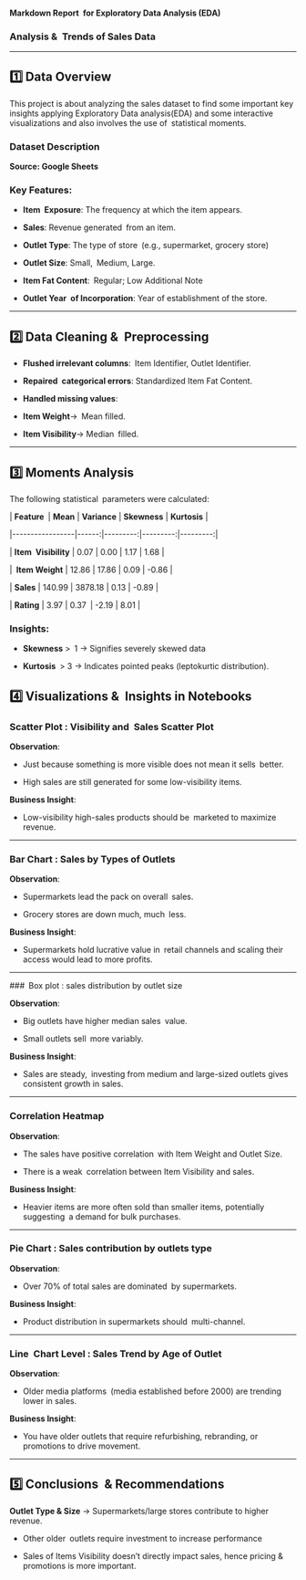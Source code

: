 #### Markdown Report for Exploratory Data Analysis (EDA)

### Analysis & Trends of Sales Data

---

## 1️⃣ Data Overview

This project is about analyzing the sales dataset to find some important key insights applying Exploratory Data analysis(EDA) and some interactive visualizations and also involves the use of statistical moments.

### Dataset Description

**Source: Google Sheets**

### Key Features:

- **Item Exposure**: The frequency at which the item appears.

- **Sales**: Revenue generated from an item.

- **Outlet Type**: The type of store (e.g., supermarket, grocery store)

- **Outlet Size**: Small, Medium, Large.

- **Item Fat Content**: Regular; Low Additional Note

- **Outlet Year of Incorporation**: Year of establishment of the store.

---

## 2️⃣ Data Cleaning & Preprocessing

- **Flushed irrelevant columns**: Item Identifier, Outlet Identifier.

- **Repaired categorical errors**: Standardized Item Fat Content.

- **Handled missing values**:

- **Item Weight**→ Mean filled.

- **Item Visibility**→ Median filled.

---

## 3️⃣ Moments Analysis

The following statistical parameters were calculated:

| **Feature** | **Mean** | **Variance** | **Skewness** | **Kurtosis** |

|-----------------|------:|---------:|---------:|---------:|

| **Item Visibility** | 0.07 | 0.00 | 1.17 | 1.68 |

| **Item Weight** | 12.86 | 17.86 | 0.09 | -0.86 |

| **Sales** | 140.99 | 3878.18 | 0.13 | -0.89 |

| **Rating** | 3.97 | 0.37 | -2.19 | 8.01 |

### Insights:

- **Skewness** > 1 → Signifies severely skewed data

- **Kurtosis** > 3 → Indicates pointed peaks (leptokurtic distribution).

## 4️⃣  Visualizations & Insights in Notebooks

### Scatter Plot : Visibility and Sales Scatter Plot

**Observation**:

- Just because something is more visible does not mean it sells better.

- High sales are still generated for some low-visibility items.

**Business Insight**:

- Low-visibility high-sales products should be marketed to maximize revenue.

---

### Bar Chart : Sales by Types of Outlets

**Observation**:

- Supermarkets lead the pack on overall sales.

- Grocery stores are down much, much less.

**Business Insight**:

- Supermarkets hold lucrative value in retail channels and scaling their access would lead to more profits.

---

### Box plot : sales distribution by outlet size

**Observation**:

- Big outlets have higher median sales value.

- Small outlets sell more variably.

**Business Insight**:

- Sales are steady, investing from medium and large-sized outlets gives consistent growth in sales.

---

### Correlation Heatmap

**Observation**:

- The sales have positive correlation with Item Weight and Outlet Size.

- There is a weak correlation between Item Visibility and sales.

**Business Insight**:

- Heavier items are more often sold than smaller items, potentially suggesting a demand for bulk purchases.

---

### Pie Chart : Sales contribution by outlets type

**Observation**:

- Over 70% of total sales are dominated by supermarkets.

**Business Insight**:

- Product distribution in supermarkets should multi-channel.

---

### Line Chart Level : Sales Trend by Age of Outlet

**Observation**:

- Older media platforms (media established before 2000) are trending lower in sales.

**Business Insight**:

- You have older outlets that require refurbishing, rebranding, or promotions to drive movement.

---

## 5️⃣ Conclusions & Recommendations

**Outlet Type & Size** → Supermarkets/large stores contribute to higher revenue.

- Other older outlets require investment to increase performance

- Sales of Items Visibility doesn’t directly impact sales, hence pricing & promotions is more important.